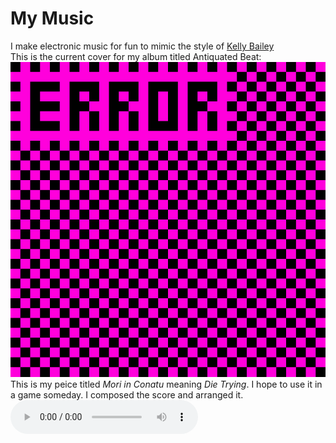 # My Music
I make electronic music for fun to mimic the style of [Kelly Bailey](https://en.wikipedia.org/wiki/Kelly_Bailey_(composer))
<br>
This is the current cover for my album titled Antiquated Beat:<br>
![](assets/images/antiquatedbeat.png)
<br>
This is my peice titled *Mori in Conatu* meaning *Die Trying*. I hope to use it in a game someday. I composed the score and arranged it.
<br>
<audio controls>
  <source src="mori-in-conatu.mp3" type="audio/mpeg">
  Your browser does not support the audio element.
</audio>
